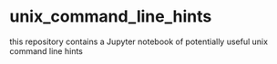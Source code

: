 # unix_command_line_hints
this repository contains a Jupyter notebook of potentially useful unix command line hints
